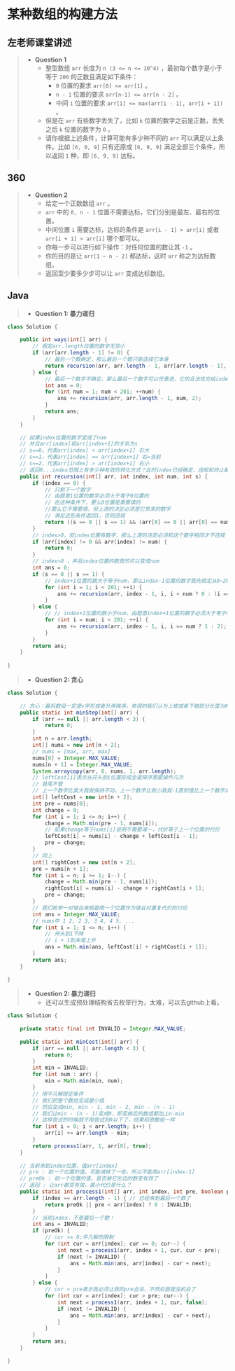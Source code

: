 # 某种数组的构建方法

## 左老师课堂讲述

> - **Question 1**
>   - 整型数组 `arr` 长度为 `n (3 <= n <= 10^4)` ，最初每个数字是小于等于 `200` 的正数且满足如下条件：
>     - `0` 位置的要求 `arr[0] <= arr[1]` 。
>     - `n - 1` 位置的要求 `arr[n-1] <= arr[n - 2]` 。
>     - 中间 `i` 位置的要求 `arr[i] <= max(arr[i - 1], arr[i + 1])` 。
>   - 但是在 `arr` 有些数字丢失了，比如 `k` 位置的数字之前是正数，丢失之后 `k` 位置的数字为 `0` 。
>   - 请你根据上述条件，计算可能有多少种不同的 `arr` 可以满足以上条件。比如 `[6, 0, 9]` 只有还原成 `[6, 9, 9]` 满足全部三个条件，所以返回 `1` 种，即 `[6, 9, 9]` 达标。

## 360

> - **Question 2**
>   - 给定一个正数数组 `arr` 。
>   - `arr` 中的 `0, n - 1` 位置不需要达标，它们分别是最左、最右的位置。
>   - 中间位置 `i` 需要达标，达标的条件是 `arr[i - 1] > arr[i]` 或者 `arr[i + 1] > arr[i]` 哪个都可以。
>   - 你每一步可以进行如下操作：对任何位置的数让其 `-1` 。
>   - 你的目的是让 `arr[1 ~ n - 2]` 都达标，这时 `arr` 称之为达标数组。
>   - 返回至少要多少步可以让 `arr` 变成达标数组。

## Java

> - **Question 1: 暴力递归**

```java
class Solution {
    
    public int ways(int[] arr) {
        // 假定arr.length位置的数字无穷小
        if (arr[arr.length - 1] != 0) {
            // 最后一个数确定，那么最后一个数只能选择它本身
            return recursion(arr, arr.length - 1, arr[arr.length - 1], 2);
        } else {
            // 最后一个数字不确定，那么最后一个数字可以任意选，它的合法性交给index-1位置的数字确定
            int ans = 0;
            for (int num = 1; num < 201; ++num) {
                ans += recursion(arr, arr.length - 1, num, 2);
            }
            return ans;
        }
    }
    
    // 如果index位置的数字变成了num
    // 并且arr[index]和arr[index+1]的关系为s
    // s==0，代表arr[index] < arr[index+1] 右大
    // s==1，代表arr[index] == arr[index+1] 右=当前
    // s==2，代表arr[index] > arr[index+1] 右小
    // 返回0...index范围上有多少种有效的转化方式？此时index已经确定，违规和终止都判断，如果还能填左边的，这一轮来做index-1位置的决定，但决定的成功与否要看下一轮的返回结果
    public int recursion(int[] arr, int index, int num, int s) {
        if (index == 0) {
            // 只剩下一个数字
            // 由题意1位置的数字必须大于等于0位置的
            // 在这种条件下，要么0位置是需要填的
            //要么它不需要填，但上游的决定必须是它原来的数字
            // 满足这些条件返回1，否则违规
            return ((s == 0 || s == 1) && (arr[0] == 0 || arr[0] == num)) ? 1 : 0;
        }
        // index>0，但index位置有数字，那么上游的决定必须和这个数字相同才不违规
        if (arr[index] != 0 && arr[index] != num) {
            return 0;
        }
        // index>0 ，并且index位置的数真的可以变成num
        int ans = 0;
        if (s == 0 || s == 1) {
            // index+1位置的数大于等于num，那么index-1位置的数字我先假定从0~200自由选择，违规下一层再返回0
            for (int i = 1; i < 201; ++i) {
                ans += recursion(arr, index - 1, i, i < num ? 0 : (i == num ? 1 : 2));
            }
        } else {
            // // index+1位置的数小于num，由题意index+1位置的数字必须大于等于num，继续尝试所有可能
            for (int i = num; i < 201; ++i) {
                ans += recursion(arr, index - 1, i, i == num ? 1 : 2);
            }
        }
        return ans;
    }
    
}
```

> - **Question 2: 贪心**

```java
class Solution {
    
    // 贪心：最后数组一定是v字形或者升序降序，单调的我们认为上坡或者下坡部分长度为0
    public static int minStep(int[] arr) {
        if (arr == null || arr.length < 3) {
            return 0;
        }
        int n = arr.length;
        int[] nums = new int[n + 2];
        // nums = [max, arr, max]
        nums[0] = Integer.MAX_VALUE;
        nums[n + 1] = Integer.MAX_VALUE;
        System.arraycopy(arr, 0, nums, 1, arr.length);
        // leftCost[i]表示从开头到i位置形成全是降序需要操作几次
        // 首尾不管
        // 上一个数字比我大我就保持不动，上一个数字比我小我就-1直到值比上一个数字减一
        int[] leftCost = new int[n + 2];
        int pre = nums[0];
        int change = 0;
        for (int i = 1; i <= n; i++) {
            change = Math.min(pre - 1, nums[i]);
            // 如果change等于nums[i]说明不需要减一，代价等于上一个位置的代价
            leftCost[i] = nums[i] - change + leftCost[i - 1];
            pre = change;
        }
        // 同上
        int[] rightCost = new int[n + 2];
        pre = nums[n + 1];
        for (int i = n; i >= 1; i--) {
            change = Math.min(pre - 1, nums[i]);
            rightCost[i] = nums[i] - change + rightCost[i + 1];
            pre = change;
        }
        // 我们枚举一对坡谷来规避用一个位置作为坡谷对重复代价的讨论
        int ans = Integer.MAX_VALUE;
        // nums中 1 2, 2 3, 3 4, 4 5, ...
        for (int i = 1; i <= n; i++) {
            // 开头到i下降
            // i + 1到末尾上升
            ans = Math.min(ans, leftCost[i] + rightCost[i + 1]);
        }
        return ans;
    }
    
}
```

> - **Question 2: 暴力递归**
>   - 还可以生成预处理结构省去枚举行为，太难，可以去github上看。

```java
class Solution {
    
    private static final int INVALID = Integer.MAX_VALUE;
    
    public static int minCost(int[] arr) {
        if (arr == null || arr.length < 3) {
            return 0;
        }
        int min = INVALID;
        for (int num : arr) {
            min = Math.min(min, num);
        }
        // 用平凡解限定条件
        // 我们把整个数组变成最小值
        // 然后变成min, min - 1, min - 2, min - (n - 1)
        // 我们让min - (n - 1)变成0，即变换后的数组都加上n-min
        // 这样尝试的时候就不用尝试到0以下了，结果和原数组一样
        for (int i = 0; i < arr.length; i++) {
            arr[i] += arr.length - min;
        }
        return process1(arr, 1, arr[0], true);
    }
    
    // 当前来到index位置，值arr[index]
    // pre : 前一个位置的值，可能减掉了一些，所以不能用arr[index-1]
    // preOk : 前一个位置的值，是否被它左边的数变有效了
    // 返回 : 让arr都变有效，最小代价是什么？
    public static int process1(int[] arr, int index, int pre, boolean preOk) {
        if (index == arr.length - 1) { // 已经来到最后一个数了
            return preOk || pre < arr[index] ? 0 : INVALID;
        }
        // 当前index，不是最后一个数！
        int ans = INVALID;
        if (preOk) {
            // cur >= 0;平凡解的限制
            for (int cur = arr[index]; cur >= 0; cur--) {
                int next = process1(arr, index + 1, cur, cur < pre);
                if (next != INVALID) {
                    ans = Math.min(ans, arr[index] - cur + next);
                }
            }
        } else {
            // cur > pre表示我必须让我的pre合法，不然后面就没机会了
            for (int cur = arr[index]; cur > pre; cur--) {
                int next = process1(arr, index + 1, cur, false);
                if (next != INVALID) {
                    ans = Math.min(ans, arr[index] - cur + next);
                }
            }
        }
        return ans;
    }
    
}
```
